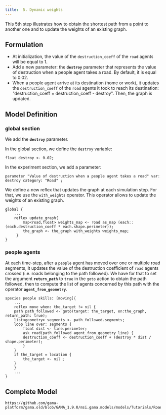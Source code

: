 ```yaml
---
title:  5. Dynamic weights
---
```


This 5th step illustrates how to obtain the shortest path from a point to another one and to update the weights of an existing graph.


## Formulation

* At initialization, the value of the `destruction_coeff` of the `road` agents will be equal to 1.
* Add a new parameter: the **`destroy`** parameter that represents the value of destruction when a people agent takes a road. By default, it is equal to 0.02.
* When a people agent arrive at its destination (home or work), it updates the `destruction_coeff` of the `road` agents it took to reach its destination:  "destruction\_coeff = destruction\_coeff - destroy". Then, the graph is updated.



## Model Definition

### global section

We add the **`destroy`** parameter.

In the global section, we define the `destroy` variable:
```
float destroy <- 0.02;
```

In the experiment section, we add a parameter:
```
parameter "Value of destruction when a people agent takes a road" var: destroy category: "Road" ;
```

We define a new reflex that updates the graph at each simulation step. For that, we use the `with_weights` operator. This operator allows to update the weights of an existing graph.

```
global {
    ...
    reflex update_graph{
        map<road,float> weights_map <- road as_map (each:: (each.destruction_coeff * each.shape.perimeter));
        the_graph <- the_graph with_weights weights_map;
     }
}
```

### people agents

At each time-step, after a `people` agent has moved over one or multiple road segments, it updates the value of the destruction coefficient of `road` agents crossed (i.e. roads belonging to the path followed). We have for that to set the argument **`return_path`** to `true` in the `goto` action to obtain the path followed, then to compute the list of agents concerned by this path with the operator **`agent_from_geometry`**.
```
species people skills: [moving]{
    ...
    reflex move when: the_target != nil {
	path path_followed <- goto(target: the_target, on:the_graph, return_path: true);
	list<geometry> segments <- path_followed.segments;
	loop line over: segments {
	    float dist <- line.perimeter;
	    ask road(path_followed agent_from_geometry line) { 
		destruction_coeff <- destruction_coeff + (destroy * dist / shape.perimeter);
	    }
	}
	if the_target = location {
	    the_target <- nil ;
	}
    }
    ...
}	
```



## Complete Model

```gaml reference
https://github.com/gama-platform/gama.old/blob/GAMA_1.9.0/msi.gama.models/models/Tutorials/Road%20Traffic/models/Model%2005.gaml
```
